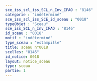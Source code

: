 ```yaml
---
sce_iss_scl_iss_SCL_n_Inv_IFAO : "8146"
categorie : "indéterminé"
sce_iss_scl_iss_SCE_id_sceau : "0018"
typeObjet : "Sceau"
sce_iss_SCL_n_Inv_IFAO : "8146"
id_sceau : "0018"
motif : "indéterminé"
type_sceau : "estampille"
title: sceau n°0018
scelles: "8146"
id_notice: 0018
layout: notice_sceau
type: sceau
partie: 1
---
```

